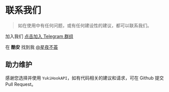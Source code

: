 # 联系我们

> 如在使用中有任何问题，或有任何建设性的建议，都可以联系我们。

加入我们 [点击加入 Telegram 群组](https://t.me/YukiHookAPI)

在 **酷安** 找到我 [@星夜不荟](http://www.coolapk.com/u/876977)

## 助力维护

感谢您选择并使用 `YukiHookAPI`，如有代码相关的建议和请求，可在 Github 提交 Pull Request。